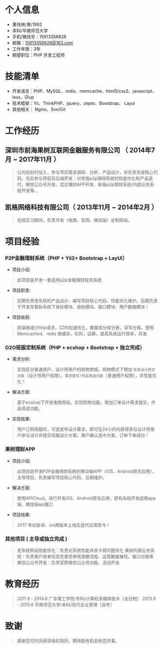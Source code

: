 # 个人信息
 - 黄伟林/男/1992
 - 本科/华南师范大学 
 - 手机/微信号：15913356626
 - 邮箱：15913356626@163.com
 - 工作年限：3年
 - 期望职位：PHP 开发工程师

# 技能清单
- 开发语言：PHP、MySQL、redis、memcache、html5/css3、javascript、less、Glup
- 技术框架：Yii、ThinkPHP、jquery、zepto、Bootstrap、 Layui
- 其他相关： Nginx、Svn/Git

# 工作经历

## 深圳市前海果树互联网金融服务有限公司 （ 2014年7月 ~ 2017年11月 ）
>公司初创时加入，参与项目需求调研、分析、产品设计，并负责完成核心代码，先后参与项目前后端开发：对老版p2p理财系统的性能优化和产品迭代、微信公众号开发、混合理财APP开发、新版p2p理财系统/内部业务系统开发等...

## 凯格网络科技有限公司（ 2013年11月 ~ 2014年2月 ）
>在校实习期间，负责开发（电商、官网、微信端）定制网站。


# 项目经验

### P2P金融理财系统（PHP + Yii2+ Bootstrap + LayUI）
 
* 项目介绍:
> 此项目是开发一套适用p2p金融理财投资系统
* 项目职责:
> 前期负责老系统的产品设计、编写项目核心代码、性能优化维护。后期负责于开发存管新系统下发标模块、投标模块、接口模块、用户数据模块！
* 项目收获:
>前端做减少http请求，CDN加速优化，数据库分库分表，读写分离，使用 Memcached、redis 做缓存，队列，运算，提高系统运行效率，并发


###   O2O班服定制系统（PHP + ecshop + Bootstrap + 独立完成）

* 需求分析:
> 实现区分普通用户、设计师用户的购物商城，购物模式下增加 `任务设计提交功能`（设计师用户权限）、`需求提交/作品筛选功能`（普通用户权限），并性能优化！
* 解决方案:
> 基于ecshop下开发电商网站，实现购物功能，增加订单设计需求提交，作品筛选功能。
*  实现结果:
> 用户订购班服时，可选发布设计需求，即可在24小时内获得多位设计师用户参与设计并提交班服设计方案，用户确认选中方案，订单下单成功！


### 果树理财APP
* 项目介绍:
> 此项目是开发P2P金融理财系统的移动端APP（iOS、Android原生应用），主导项目，负责编写项目核心代码、后期维护。
* 解决方案: 
> 使用APICloud，进行开发iOS、Android原生应用，原有系统开发适用app 端、微信端api接口
* 项目结果: 
> 2017 年初安卓、ios两版本上线后迭代应用至今！

### 其他项目 ( 主导或独立完成 )
> 老系统网站性能优化：负责对系统性能并发卡顿问题优化
> 果树内部业务系统：负责客户收单信息完善至审核提醒流程、运营数据展现、接口对接等
> 微信公众号开发：负责官网微信公众号功能、活动开发

  
# 教育经历
  > 2011.9 - 2014.6 广东理工学院/专科/计算机多媒体技术（全日制）
  >  2013.9 - 2015.6 华南师范大学/本科/现代企业管理（自考）
  
   
# 致谢
>  感谢您花时间阅读我的简历，期待能有机会和您共事。
      